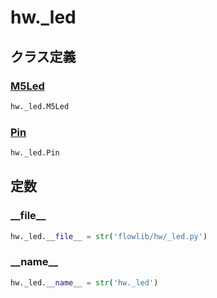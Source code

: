 # hw._led
## クラス定義
### [M5Led](../../class/hw._led.M5Led/)
```python
hw._led.M5Led
```
### [Pin](../../class/hw._led.Pin/)
```python
hw._led.Pin
```
## 定数
### \_\_file\_\_
```python
hw._led.__file__ = str('flowlib/hw/_led.py')
```
### \_\_name\_\_
```python
hw._led.__name__ = str('hw._led')
```
